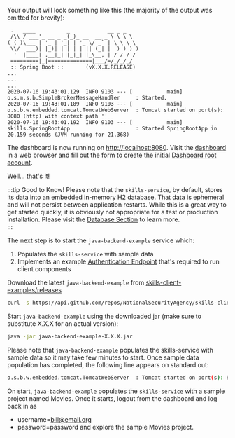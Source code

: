 Your output will look something like this (the majority of the output was omitted for brevity): 
```
 .   ____          _            __ _ _
 /\\ / ___'_ __ _ _(_)_ __  __ _ \ \ \ \
( ( )\___ | '_ | '_| | '_ \/ _` | \ \ \ \
 \\/  ___)| |_)| | | | | || (_| |  ) ) ) )
  '  |____| .__|_| |_|_| |_\__, | / / / /
 =========|_|==============|___/=/_/_/_/
 :: Spring Boot ::       (vX.X.X.RELEASE)
...
...
...
2020-07-16 19:43:01.129  INFO 9103 --- [           main] o.s.m.s.b.SimpleBrokerMessageHandler     : Started.
2020-07-16 19:43:01.189  INFO 9103 --- [           main] o.s.b.w.embedded.tomcat.TomcatWebServer  : Tomcat started on port(s): 8080 (http) with context path ''
2020-07-16 19:43:01.192  INFO 9103 --- [           main] skills.SpringBootApp                     : Started SpringBootApp in 20.159 seconds (JVM running for 21.368)
```

The dashboard is now running on [http://localhost:8080](http://localhost:8080). Visit the [dashboard](http://localhost:8080) in a web browser and fill out the form to create the initial [Dashboard root account](/dashboard/user-guide/users.html#root).  

Well... that's it! 

:::tip Good to Know!
Please note that the ``skills-service``, by default, stores its data into an embedded in-memory H2 database. 
That data is ephemeral and will not persist between application restarts. While this is a great way to get started quickly, 
it is obviously not appropriate for a test or production installation. 
Please visit the [Database Section](/dashboard/install-guide/database.html) to learn more.  
:::

The next step is to start the ``java-backend-example`` service which:
1. Populates the ``skills-service`` with sample data
1. Implements an example [Authentication Endpoint](/skills-client/auth.html) that's required to run client components

Download the latest ``java-backend-example`` from [skills-client-examples/releases](https://github.com/NationalSecurityAgency/skills-client-examples/releases)

```bash
curl -s https://api.github.com/repos/NationalSecurityAgency/skills-client-examples/releases/latest | grep browser_download_url | cut -d '"' -f 4 | wget -qi -
```
Start ``java-backend-example`` using the downloaded jar (make sure to substitute X.X.X for an actual version):
```bash
java -jar java-backend-example-X.X.X.jar
```

Please note that ``java-backend-example`` populates the skills-service with sample data so it may take few minutes to start. 
Once sample data population has completed, the following line appears on standard out: 
```bash
o.s.b.w.embedded.tomcat.TomcatWebServer  : Tomcat started on port(s): 8090 (http) with context path ''
```

On start, ``java-backend-example`` populates the ``skills-service`` with a sample project named Movies. 
Once it starts, logout from the dashboard and log back in as 
- username=bill@email.org
- password=password
and explore the sample Movies project. 




